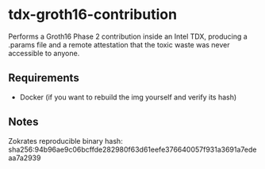 # tdx-groth16-contribution
Performs a Groth16 Phase 2 contribution inside an Intel TDX, producing a .params file and a remote attestation that the toxic waste was never accessible to anyone.

## Requirements
- Docker (if you want to rebuild the img yourself and verify its hash)

## Notes
Zokrates reproducible binary hash: sha256:94b96ae9c06bcffde282980f63d61eefe376640057f931a3691a7edeaa7a2939